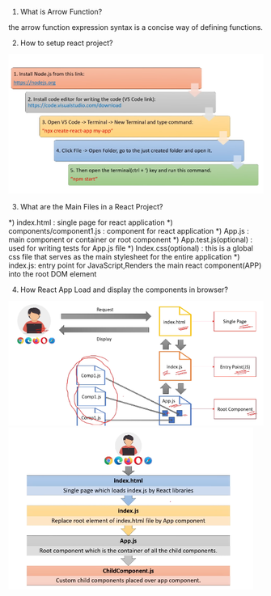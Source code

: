 1) What is Arrow Function?

the arrow function expression syntax is a concise way of defining functions.

2) How to setup react project?

![alt text](image.png)

3) What are the Main Files in a React Project?

*) index.html : single page for react application
*) components/component1.js : component for react application
*) App.js : main component or container or root component
*) App.test.js(optional) : used for writing tests for App.js file
*) Index.css(optional) : this is a global css file that serves as the main stylesheet for the entire application
*) index.js: entry point for JavaScript,Renders the main react component(APP) into the root DOM element

4) How React App Load and display the components in browser?

![alt text](image-1.png)
![alt text](image-2.png)